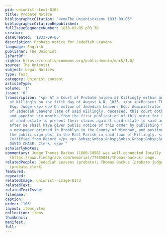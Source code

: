 ```yaml
---
pid: unionist--text-0104
title: Probate Notice
bibliographicCitation: "<em>The Unionist</em> 1833-09-05"
bibliographicCitationRepublished: 
fullIssueSequenceNumber: 1833-09-05 p03.30
creator: 
dateCreated: '1833-09-05'
description: Probate notice for Jedediah Leavens
language: English
publisher: The Unionist
IsPartOf: 
rights: https://creativecommons.org/publicdomain/mark/1.0/
source: The Unionist
subject: Legal Notices
type: Text
category: Unionist content
articleType: 
volume: '1'
issue: '6'
transcription: "<p> AT a Court of Probate holden at Killingly within and for the District
  of Killingly on the fifth day of August A.D. 1833. </p> <p>Present THOMAS BACKUS,
  Esq. Judge.</p> <p> On motion of Jedediah Leavens Esq. Administrator on the estate
  of Jedediah Leavens late of said Killingly, deceased, this court doth hereby limit
  and appoint six months from the first publication of this order for the creditors
  of said estate to present their claims against said estate to said administrator
  after he shall have given public notice of this order by publishing the same in
  a newspaper printed in Brooklyn in the County of Windham, and posting the same on
  the public sign post in the East Parish in said town of Killingly. </p> <p> &nbsp;&nbsp;&nbsp;&nbsp;&nbsp;&nbsp;&nbsp;&nbsp;&nbsp;&nbsp;&nbsp;
  Certified from Record </p> <p> &nbsp;&nbsp;&nbsp;&nbsp;&nbsp;&nbsp;&nbsp;&nbsp;&nbsp;&nbsp;&nbsp;&nbsp;&nbsp;&nbsp;&nbsp;&nbsp;&nbsp;&nbsp;&nbsp;&nbsp;&nbsp;&nbsp;&nbsp;&nbsp;&nbsp;&nbsp;&nbsp;&nbsp;&nbsp;&nbsp;&nbsp;&nbsp;&nbsp;&nbsp;&nbsp;
  DAVID CHASE, Clerk. </p> "
scholarlyNotes: 
commentary: Judge Thomas Backus (1800-1858) was well-connected locally. See his [Find-a-Grave]
  (https://www.findagrave.com/memorial/77485041/thomas-backus) page.
relatedPeople: Jedediah Leavens (probate); Thomas Backus (probate judge); David Chase
  (probate clerk)
featured: 
repeated: 
relatedImage: unionist--image-0173
relatedText: 
relatedTextIssue: 
filename: 
caption: 
order: '103'
layout: items_item
collection: items
thumbnail: 
manifest: 
full: 
---
```

